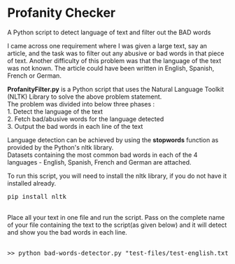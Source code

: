 # Profanity Checker
A Python script to detect language of text and filter out the BAD words

I came across one requirement where I was given a large text, say an article, and the task was to filter out any abusive or bad words in that piece of text. Another difficulty of this problem was that the language of the text was not known. The article could have been written in English, Spanish, French or German.

<p>
	<b>ProfanityFilter.py</b> is a Python script that uses the Natural Language Toolkit (NLTK) Library to solve the above problem statement.<br>
	The problem was divided into below three phases :<br>
	1. Detect the language of the text<br>
	2. Fetch bad/abusive words for the language detected<br>
	3. Output the bad words in each line of the text
</p>
<p>
	Language detection can be achieved by using the <b>stopwords</b> function as provided by the Python's nltk library.<br>
	Datasets containing the most common bad words in each of the 4 languages - English, Spanish, French and German are attached.<br>
</p>
<p>
	To run this script, you will need to install the nltk library, if you do not have it installed already.<br>
	<pre>pip install nltk</pre><br>
	Place all your text in one file and run the script. Pass on the complete name of your file containing the text to the script(as given below) and it will detect and show you the bad words in each line.<br><br>
	<pre>>> python bad-words-detector.py "test-files/test-english.txt"</pre>
</p>
